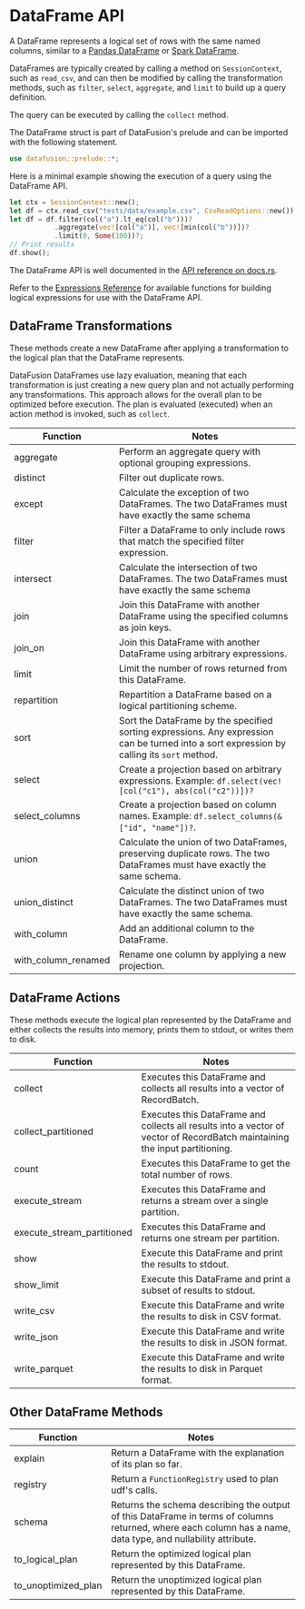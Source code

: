 <!---
  Licensed to the Apache Software Foundation (ASF) under one
  or more contributor license agreements.  See the NOTICE file
  distributed with this work for additional information
  regarding copyright ownership.  The ASF licenses this file
  to you under the Apache License, Version 2.0 (the
  "License"); you may not use this file except in compliance
  with the License.  You may obtain a copy of the License at

    http://www.apache.org/licenses/LICENSE-2.0

  Unless required by applicable law or agreed to in writing,
  software distributed under the License is distributed on an
  "AS IS" BASIS, WITHOUT WARRANTIES OR CONDITIONS OF ANY
  KIND, either express or implied.  See the License for the
  specific language governing permissions and limitations
  under the License.
-->

# DataFrame API

A DataFrame represents a logical set of rows with the same named columns, similar to a [Pandas DataFrame](https://pandas.pydata.org/pandas-docs/stable/reference/api/pandas.DataFrame.html) or
[Spark DataFrame](https://spark.apache.org/docs/latest/sql-programming-guide.html).

DataFrames are typically created by calling a method on
`SessionContext`, such as `read_csv`, and can then be modified
by calling the transformation methods, such as `filter`, `select`, `aggregate`, and `limit`
to build up a query definition.

The query can be executed by calling the `collect` method.

The DataFrame struct is part of DataFusion's prelude and can be imported with the following statement.

```rust
use datafusion::prelude::*;
```

Here is a minimal example showing the execution of a query using the DataFrame API.

```rust
let ctx = SessionContext::new();
let df = ctx.read_csv("tests/data/example.csv", CsvReadOptions::new()).await?;
let df = df.filter(col("a").lt_eq(col("b")))?
           .aggregate(vec![col("a")], vec![min(col("b"))])?
           .limit(0, Some(100))?;
// Print results
df.show();
```

The DataFrame API is well documented in the [API reference on docs.rs](https://docs.rs/datafusion/latest/datafusion/dataframe/struct.DataFrame.html).

Refer to the [Expressions Reference](expressions) for available functions for building logical expressions for use with the
DataFrame API.

## DataFrame Transformations

These methods create a new DataFrame after applying a transformation to the logical plan that the DataFrame represents.

DataFusion DataFrames use lazy evaluation, meaning that each transformation is just creating a new query plan and
not actually performing any transformations. This approach allows for the overall plan to be optimized before
execution. The plan is evaluated (executed) when an action method is invoked, such as `collect`.

| Function            | Notes                                                                                                                                      |
| ------------------- | ------------------------------------------------------------------------------------------------------------------------------------------ |
| aggregate           | Perform an aggregate query with optional grouping expressions.                                                                             |
| distinct            | Filter out duplicate rows.                                                                                                                 |
| except              | Calculate the exception of two DataFrames. The two DataFrames must have exactly the same schema                                            |
| filter              | Filter a DataFrame to only include rows that match the specified filter expression.                                                        |
| intersect           | Calculate the intersection of two DataFrames. The two DataFrames must have exactly the same schema                                         |
| join                | Join this DataFrame with another DataFrame using the specified columns as join keys.                                                       |
| join_on             | Join this DataFrame with another DataFrame using arbitrary expressions.                                                                    |
| limit               | Limit the number of rows returned from this DataFrame.                                                                                     |
| repartition         | Repartition a DataFrame based on a logical partitioning scheme.                                                                            |
| sort                | Sort the DataFrame by the specified sorting expressions. Any expression can be turned into a sort expression by calling its `sort` method. |
| select              | Create a projection based on arbitrary expressions. Example: `df.select(vec![col("c1"), abs(col("c2"))])?`                                 |
| select_columns      | Create a projection based on column names. Example: `df.select_columns(&["id", "name"])?`.                                                 |
| union               | Calculate the union of two DataFrames, preserving duplicate rows. The two DataFrames must have exactly the same schema.                    |
| union_distinct      | Calculate the distinct union of two DataFrames. The two DataFrames must have exactly the same schema.                                      |
| with_column         | Add an additional column to the DataFrame.                                                                                                 |
| with_column_renamed | Rename one column by applying a new projection.                                                                                            |

## DataFrame Actions

These methods execute the logical plan represented by the DataFrame and either collects the results into memory, prints them to stdout, or writes them to disk.

| Function                   | Notes                                                                                                                       |
| -------------------------- | --------------------------------------------------------------------------------------------------------------------------- |
| collect                    | Executes this DataFrame and collects all results into a vector of RecordBatch.                                              |
| collect_partitioned        | Executes this DataFrame and collects all results into a vector of vector of RecordBatch maintaining the input partitioning. |
| count                      | Executes this DataFrame to get the total number of rows.                                                                    |
| execute_stream             | Executes this DataFrame and returns a stream over a single partition.                                                       |
| execute_stream_partitioned | Executes this DataFrame and returns one stream per partition.                                                               |
| show                       | Execute this DataFrame and print the results to stdout.                                                                     |
| show_limit                 | Execute this DataFrame and print a subset of results to stdout.                                                             |
| write_csv                  | Execute this DataFrame and write the results to disk in CSV format.                                                         |
| write_json                 | Execute this DataFrame and write the results to disk in JSON format.                                                        |
| write_parquet              | Execute this DataFrame and write the results to disk in Parquet format.                                                     |

## Other DataFrame Methods

| Function            | Notes                                                                                                                                                        |
| ------------------- | ------------------------------------------------------------------------------------------------------------------------------------------------------------ |
| explain             | Return a DataFrame with the explanation of its plan so far.                                                                                                  |
| registry            | Return a `FunctionRegistry` used to plan udf's calls.                                                                                                        |
| schema              | Returns the schema describing the output of this DataFrame in terms of columns returned, where each column has a name, data type, and nullability attribute. |
| to_logical_plan     | Return the optimized logical plan represented by this DataFrame.                                                                                             |
| to_unoptimized_plan | Return the unoptimized logical plan represented by this DataFrame.                                                                                           |
